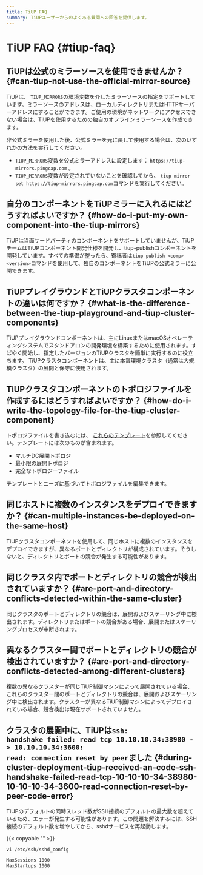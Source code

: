 ```yaml
---
title: TiUP FAQ
summary: TiUPユーザーからのよくある質問への回答を提供します。
---
```


# TiUP FAQ {#tiup-faq}

## TiUPは公式のミラーソースを使用できませんか？ {#can-tiup-not-use-the-official-mirror-source}

TiUPは、 `TIUP_MIRRORS`の環境変数を介したミラーソースの指定をサポートしています。ミラーソースのアドレスは、ローカルディレクトリまたはHTTPサーバーアドレスにすることができます。ご使用の環境がネットワークにアクセスできない場合は、TiUPを使用するための独自のオフラインミラーソースを作成できます。

非公式ミラーを使用した後、公式ミラーを元に戻して使用する場合は、次のいずれかの方法を実行してください。

-   `TIUP_MIRRORS`変数を公式ミラーアドレスに設定します： `https://tiup-mirrors.pingcap.com` 。
-   `TIUP_MIRRORS`変数が設定されていないことを確認してから、 `tiup mirror set https://tiup-mirrors.pingcap.com`コマンドを実行してください。

## 自分のコンポーネントをTiUPミラーに入れるにはどうすればよいですか？ {#how-do-i-put-my-own-component-into-the-tiup-mirrors}

TiUPは当面サードパーティのコンポーネントをサポートしていませんが、TiUPチームはTiUPコンポーネント開発仕様を開発し、tiup-publishコンポーネントを開発しています。すべての準備が整ったら、寄稿者は`tiup publish <comp> <version>`コマンドを使用して、独自のコンポーネントをTiUPの公式ミラーに公開できます。

## TiUPプレイグラウンドとTiUPクラスタコンポーネントの違いは何ですか？ {#what-is-the-difference-between-the-tiup-playground-and-tiup-cluster-components}

TiUPプレイグラウンドコンポーネントは、主にLinuxまたはmacOSオペレーティングシステムでスタンドアロンの開発環境を構築するために使用されます。すばやく開始し、指定したバージョンのTiUPクラスタを簡単に実行するのに役立ちます。 TiUPクラスタコンポーネントは、主に本番環境クラスタ（通常は大規模クラスタ）の展開と保守に使用されます。

## TiUPクラスタコンポーネントのトポロジファイルを作成するにはどうすればよいですか？ {#how-do-i-write-the-topology-file-for-the-tiup-cluster-component}

トポロジファイルを書き込むには、 [これらのテンプレート](https://github.com/pingcap/tiup/tree/master/examples)を参照してください。テンプレートには次のものが含まれます。

-   マルチDC展開トポロジ
-   最小限の展開トポロジ
-   完全なトポロジーファイル

テンプレートとニーズに基づいてトポロジファイルを編集できます。

## 同じホストに複数のインスタンスをデプロイできますか？ {#can-multiple-instances-be-deployed-on-the-same-host}

TiUPクラスタコンポーネントを使用して、同じホストに複数のインスタンスをデプロイできますが、異なるポートとディレクトリが構成されています。そうしないと、ディレクトリとポートの競合が発生する可能性があります。

## 同じクラスタ内でポートとディレクトリの競合が検出されていますか？ {#are-port-and-directory-conflicts-detected-within-the-same-cluster}

同じクラスタのポートとディレクトリの競合は、展開およびスケーリング中に検出されます。ディレクトリまたはポートの競合がある場合、展開またはスケーリングプロセスが中断されます。

## 異なるクラスター間でポートとディレクトリの競合が検出されていますか？ {#are-port-and-directory-conflicts-detected-among-different-clusters}

複数の異なるクラスターが同じTiUP制御マシンによって展開されている場合、これらのクラスター間のポートとディレクトリの競合は、展開およびスケーリング中に検出されます。クラスターが異なるTiUP制御マシンによってデプロイされている場合、競合検出は現在サポートされていません。

## クラスタの展開中に、TiUPは<code>ssh: handshake failed: read tcp 10.10.10.34:38980 -&gt; 10.10.10.34:3600: read: connection reset by peer</code>ました {#during-cluster-deployment-tiup-received-an-code-ssh-handshake-failed-read-tcp-10-10-10-34-38980-10-10-10-34-3600-read-connection-reset-by-peer-code-error}

TiUPのデフォルトの同時スレッド数がSSH接続のデフォルトの最大数を超えているため、エラーが発生する可能性があります。この問題を解決するには、SSH接続のデフォルト数を増やしてから、sshdサービスを再起動します。

{{< copyable "" >}}

```shell
vi /etc/ssh/sshd_config
```

```bash
MaxSessions 1000
MaxStartups 1000
```
